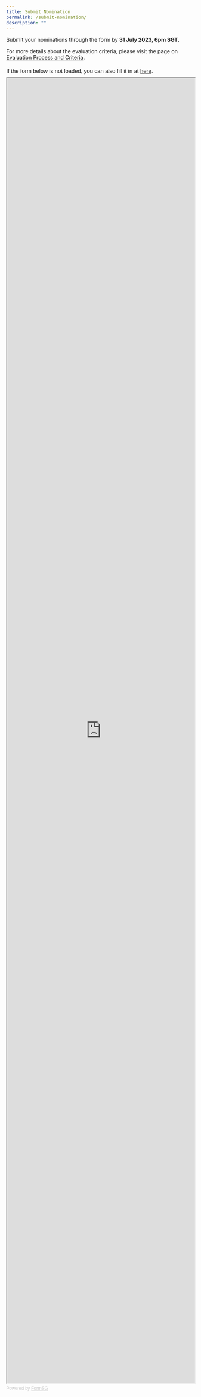 ```yaml
---
title: Submit Nomination
permalink: /submit-nomination/
description: ""
---
```

<p>Submit your nominations through the form by <strong>31 July 2023, 6pm SGT. </strong></p>
  
<p>For more details about the evaluation criteria, please visit the page on <a aria-label="Link to Evaluation Process and Criteria" href="/evaluation-process/">Evaluation Process and Criteria</a>.</p>
<div style="font-family: Sans-Serif; font-size: 15px; color: #000; opacity: 0.9; padding-top: 5px; padding-bottom: 8px;"> If the form below is not loaded, you can also fill it in at <a href="https://form.gov.sg/6458b1c7d9d70b00124b9d87">here</a>. </div> 

<!-- Change the width and height values to suit you best -->
<iframe id="iframe" src="https://form.gov.sg/6458b1c7d9d70b00124b9d87" style="width:100%;height:3500px"></iframe>

<div style="font-family:Sans-Serif;font-size:12px;color:#999;opacity:0.5;padding-top:5px">Powered by <a href="https://form.gov.sg" style="color: #999">FormSG</a></div>